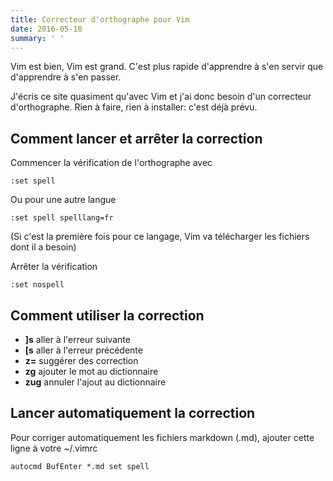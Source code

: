 ```yaml
---
title: Correcteur d'orthographe pour Vim
date: 2016-05-18
summary: ' '
---
```


Vim est bien, Vim est grand. C'est plus rapide d'apprendre à s'en servir que d'apprendre à s'en passer.

J'écris ce site quasiment qu'avec Vim et j'ai donc besoin d'un correcteur d'orthographe. Rien à faire, rien à installer: c'est déjà prévu.

## Comment lancer et arrêter la correction

Commencer la vérification de l'orthographe avec

```
:set spell
```

Ou pour une autre langue

```
:set spell spelllang=fr
```
(Si c'est la première fois pour ce langage, Vim va télécharger les fichiers dont il a besoin)

Arrêter la vérification

```
:set nospell
```

## Comment utiliser la correction

 * **]s** aller à l'erreur suivante
 * **[s** aller à l'erreur précédente
 * **z=** suggérer des correction
 * **zg** ajouter le mot au dictionnaire
 * **zug** annuler l'ajout au dictionnaire

## Lancer automatiquement la correction

Pour corriger automatiquement les fichiers markdown (.md), ajouter cette ligne à votre ~/.vimrc

```
autocmd BufEnter *.md set spell
```
